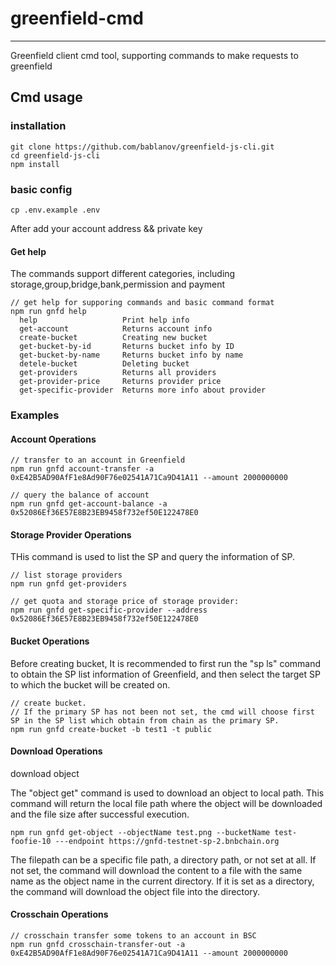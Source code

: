 # greenfield-cmd

---
Greenfield client cmd tool, supporting commands to make requests to greenfield

## Cmd usage

### installation

```
git clone https://github.com/bablanov/greenfield-js-cli.git
cd greenfield-js-cli
npm install
```

### basic config

```
cp .env.example .env
```

After add your account address && private key

#### Get help

The commands support different categories, including storage,group,bridge,bank,permission and payment
```
// get help for supporing commands and basic command format
npm run gnfd help
  help                   Print help info                     
  get-account            Returns account info                
  create-bucket          Creating new bucket                 
  get-bucket-by-id       Returns bucket info by ID           
  get-bucket-by-name     Returns bucket info by name         
  detele-bucket          Deleting bucket                     
  get-providers          Returns all providers               
  get-provider-price     Returns provider price              
  get-specific-provider  Returns more info about provider 

```

### Examples

#### Account Operations
```
// transfer to an account in Greenfield
npm run gnfd account-transfer -a 0xE42B5AD90AfF1e8Ad90F76e02541A71Ca9D41A11 --amount 2000000000

// query the balance of account
npm run gnfd get-account-balance -a 0x52086Ef36E57E8B23EB9458f732ef50E122478E0
```

#### Storage Provider Operations

THis command is used to list the SP and query the information of SP.
```
// list storage providers
npm run gnfd get-providers     

// get quota and storage price of storage provider:
npm run gnfd get-specific-provider --address 0x52086Ef36E57E8B23EB9458f732ef50E122478E0
```

#### Bucket Operations

Before creating bucket, It is recommended to first run the "sp ls" command to obtain the SP list information of Greenfield,
and then select the target SP to which the bucket will be created on.

```
// create bucket. 
// If the primary SP has not been not set, the cmd will choose first SP in the SP list which obtain from chain as the primary SP.
npm run gnfd create-bucket -b test1 -t public

```
#### Download Operations

download object

The "object get" command is used to download an object to local path. This command will return the local file path where the object will be downloaded and the file size after successful execution.
```
npm run gnfd get-object --objectName test.png --bucketName test-foofie-10 ---endpoint https://gnfd-testnet-sp-2.bnbchain.org 
```
The filepath can be a specific file path, a directory path, or not set at all.
If not set, the command will download the content to a file with the same name as the object name in the current directory. If it is set as a directory, the command will download the object file into the directory.

#### Crosschain Operations
```
// crosschain transfer some tokens to an account in BSC
npm run gnfd crosschain-transfer-out -a 0xE42B5AD90AfF1e8Ad90F76e02541A71Ca9D41A11 --amount 2000000000
```